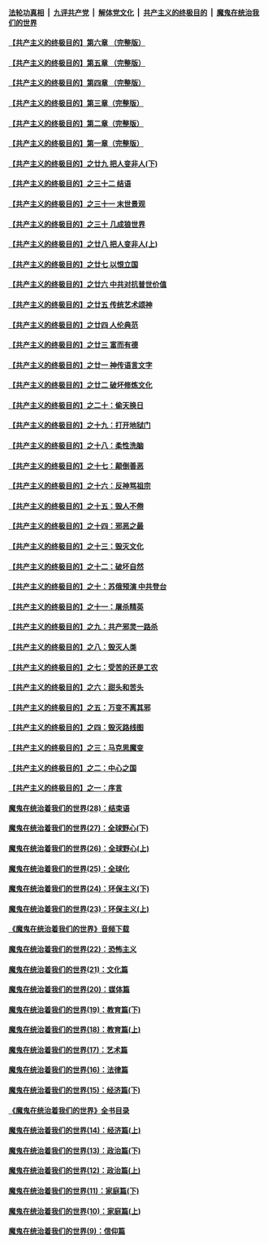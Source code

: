 

####  [法轮功真相](../../../../basic/blob/master/README.md?t=04050830) &nbsp;|&nbsp; [九评共产党](../../../../9ping.md/blob/master/README.md?t=04050830) &nbsp;|&nbsp; [解体党文化](../../../../jtdwh.md/blob/master/README.md?t=04050830)  &nbsp;|&nbsp; [共产主义的终极目的](../../../../gczydzjmd.md/blob/master/README.md?t=04050830) &nbsp;|&nbsp; [魔鬼在统治我们的世界](../../../../mgztzwmdsj.md/blob/master/README.md?t=04050830) 

#### [【共产主义的终极目的】第六章 （完整版）](../pages/nsc422/n11428913.md?t=04050830) 

#### [【共产主义的终极目的】第五章 （完整版）](../pages/nsc422/n11428912.md?t=04050830) 

#### [【共产主义的终极目的】第四章 （完整版）](../pages/nsc422/n11428907.md?t=04050830) 

#### [【共产主义的终极目的】第三章（完整版）](../pages/nsc422/n11428848.md?t=04050830) 

#### [【共产主义的终极目的】第二章（完整版）](../pages/nsc422/n11428831.md?t=04050830) 

#### [【共产主义的终极目的】第一章（完整版）](../pages/nsc422/n11417651.md?t=04050830) 

#### [【共产主义的终极目的】之廿九 把人变非人(下)](../pages/nsc422/n11344140.md?t=04050830) 

#### [【共产主义的终极目的】之三十二 结语](../pages/nsc422/n11360535.md?t=04050830) 

#### [【共产主义的终极目的】之三十一 末世景观](../pages/nsc422/n11351129.md?t=04050830) 

#### [【共产主义的终极目的】之三十 几成狼世界](../pages/nsc422/n11348280.md?t=04050830) 

#### [【共产主义的终极目的】之廿八 把人变非人(上)](../pages/nsc422/n11340492.md?t=04050830) 

#### [【共产主义的终极目的】之廿七 以恨立国](../pages/nsc422/n11336944.md?t=04050830) 

#### [【共产主义的终极目的】之廿六 中共对抗普世价值](../pages/nsc422/n11324785.md?t=04050830) 

#### [【共产主义的终极目的】之廿五 传统艺术颂神](../pages/nsc422/n11296396.md?t=04050830) 

#### [【共产主义的终极目的】之廿四 人伦典范](../pages/nsc422/n11296397.md?t=04050830) 

#### [【共产主义的终极目的】之廿三 富而有德](../pages/nsc422/n11283598.md?t=04050830) 

#### [【共产主义的终极目的】之廿一 神传语言文字](../pages/nsc422/n11263265.md?t=04050830) 

#### [【共产主义的终极目的】之廿二 破坏修炼文化](../pages/nsc422/n11245728.md?t=04050830) 

#### [【共产主义的终极目的】之二十：偷天换日](../pages/nsc422/n11238846.md?t=04050830) 

#### [【共产主义的终极目的】之十九：打开地狱门](../pages/nsc422/n11206376.md?t=04050830) 

#### [【共产主义的终极目的】之十八：柔性洗脑](../pages/nsc422/n11199994.md?t=04050830) 

#### [【共产主义的终极目的】之十七：颠倒善恶](../pages/nsc422/n11179782.md?t=04050830) 

#### [【共产主义的终极目的】之十六：反神骂祖宗](../pages/nsc422/n11166798.md?t=04050830) 

#### [【共产主义的终极目的】之十五：毁人不倦](../pages/nsc422/n11166792.md?t=04050830) 

#### [【共产主义的终极目的】之十四：邪恶之最](../pages/nsc422/n11150249.md?t=04050830) 

#### [【共产主义的终极目的】之十三：毁灭文化](../pages/nsc422/n11135227.md?t=04050830) 

#### [【共产主义的终极目的】之十二：破坏自然](../pages/nsc422/n11135214.md?t=04050830) 

#### [【共产主义的终极目的】之十：苏俄预演 中共登台](../pages/nsc422/n11118424.md?t=04050830) 

#### [【共产主义的终极目的】之十一：屠杀精英](../pages/nsc422/n11118442.md?t=04050830) 

#### [【共产主义的终极目的】之九：共产邪灵一路杀](../pages/nsc422/n11114139.md?t=04050830) 

#### [【共产主义的终极目的】之八：毁灭人类](../pages/nsc422/n11108503.md?t=04050830) 

#### [【共产主义的终极目的】之七：受苦的还是工农](../pages/nsc422/n11101809.md?t=04050830) 

#### [【共产主义的终极目的】之六：甜头和苦头](../pages/nsc422/n11096971.md?t=04050830) 

#### [【共产主义的终极目的】之五：万变不离其邪](../pages/nsc422/n11091285.md?t=04050830) 

#### [【共产主义的终极目的】之四：毁灭路线图](../pages/nsc422/n11086284.md?t=04050830) 

#### [【共产主义的终极目的】之三：马克思魔变](../pages/nsc422/n11061941.md?t=04050830) 

#### [【共产主义的终极目的】之二：中心之国](../pages/nsc422/n11047728.md?t=04050830) 

#### [【共产主义的终极目的】之一：序言](../pages/nsc422/n11086077.md?t=04050830) 

#### [魔鬼在统治着我们的世界(28)：结束语](../pages/nsc422/n10936246.md?t=04050830) 

#### [魔鬼在统治着我们的世界(27)：全球野心(下)](../pages/nsc422/n10928319.md?t=04050830) 

#### [魔鬼在统治着我们的世界(26)：全球野心(上)](../pages/nsc422/n10900318.md?t=04050830) 

#### [魔鬼在统治着我们的世界(25)：全球化](../pages/nsc422/n10788205.md?t=04050830) 

#### [魔鬼在统治着我们的世界(24)：环保主义(下)](../pages/nsc422/n10695307.md?t=04050830) 

#### [魔鬼在统治着我们的世界(23)：环保主义(上)](../pages/nsc422/n10688613.md?t=04050830) 

#### [《魔鬼在统治着我们的世界》音频下载](../pages/nsc422/n10635553.md?t=04050830) 

#### [魔鬼在统治着我们的世界(22)：恐怖主义](../pages/nsc422/n10614727.md?t=04050830) 

#### [魔鬼在统治着我们的世界(21)：文化篇](../pages/nsc422/n10597706.md?t=04050830) 

#### [魔鬼在统治着我们的世界(20)：媒体篇](../pages/nsc422/n10586579.md?t=04050830) 

#### [魔鬼在统治着我们的世界(19)：教育篇(下)](../pages/nsc422/n10564808.md?t=04050830) 

#### [魔鬼在统治着我们的世界(18)：教育篇(上)](../pages/nsc422/n10526970.md?t=04050830) 

#### [魔鬼在统治着我们的世界(17)：艺术篇](../pages/nsc422/n10499093.md?t=04050830) 

#### [魔鬼在统治着我们的世界(16)：法律篇](../pages/nsc422/n10485969.md?t=04050830) 

#### [魔鬼在统治着我们的世界(15)：经济篇(下)](../pages/nsc422/n10469975.md?t=04050830) 

#### [《魔鬼在统治着我们的世界》全书目录](../pages/nsc422/n10464261.md?t=04050830) 

#### [魔鬼在统治着我们的世界(14)：经济篇(上)](../pages/nsc422/n10457370.md?t=04050830) 

#### [魔鬼在统治着我们的世界(13)：政治篇(下)](../pages/nsc422/n10448270.md?t=04050830) 

#### [魔鬼在统治着我们的世界(12)：政治篇(上)](../pages/nsc422/n10444576.md?t=04050830) 

#### [魔鬼在统治着我们的世界(11)：家庭篇(下)](../pages/nsc422/n10440961.md?t=04050830) 

#### [魔鬼在统治着我们的世界(10)：家庭篇(上)](../pages/nsc422/n10435448.md?t=04050830) 

#### [魔鬼在统治着我们的世界(9)：信仰篇](../pages/nsc422/n10432159.md?t=04050830) 


